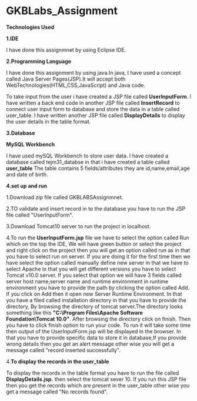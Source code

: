 # GKBLabs_Assignment

**Technologies Used**


**1.IDE**

I have done this assignmnet by using Eclipse IDE.

**2.Programming Language**


I have done this assignment by using java.In java, I have used a concept called Java Server Pages(JSP).It will accept both WebTechnologies(HTML,CSS,JavaScript) and Java code.

To take input from the user i have created a JSP file called **UserInputForm**.
I have written a back end code in another JSP file called **InsertRecord** to connect user input form to database and store the data in a table called user_table.
I have written another JSP file called **DisplayDetails** to display the user details in the table format.

**3.Database**

  **MySQL Workbench**
  
I have used mySQL Workbench to store user data.
I have created a database called tejm31_databse in that i have created a table called **user_table**
The table contains 5 fields/attributes they are id,name,email,age and date of birth.

**4.set up and run** 


1.Download zip file called GKBLABSAssignmnet.

2.TO validate and insert record in to the database you have to run the JSP file called "UserInputForm".

3.Download Tomcat10 server to run the project in localhost.

4.To run the **UserInputForm.jsp** file we have to select the option called Run which on the top the IDE, 
We will have green button or select the project and right click on the project then you will get an option
called run as in that you have to select run on server.
If you are doing it for the first time then we have select the option called manually define new server in that we have to select 
Apache in that you will get different versions you have to select Tomcat v10.0 server. 
If you select that option we will have 3 fields called server host name,server name and runtime environment
in runtime environment you have to provide the path by clicking the option called Add.
If you click on Add then it open new Server Runtime Environment. In that you have a filed called installation directory in that you have to  provide the directory,
By browsing the directory of tomcat server.The directory looks something like this **"C:\Program Files\Apache Software Foundation\Tomcat 10.0"**.
After browsing the directory click on finish. Then you have to click finish option to run your code. To run it will take some time then output of the UserInputForm.jsp will be displayed
in the browser. In that you have to provide specific data to store it in database,If you provide wrong details then you get an alert message other wise you will get a message called
"record inserted successfully".

4.**To display the records in the user_table**

To display the records in the table format you have to run the file called **DisplayDetails.jsp.** then select the tomcat sever 10.
If you run this JSP file then you get the records which are present in the user_table other wise you get a message called "No records found".
